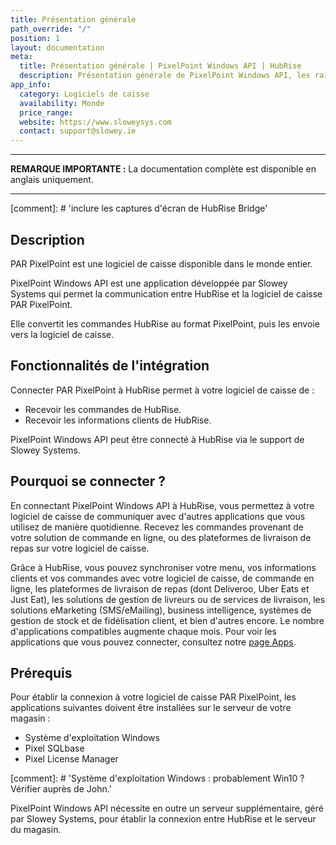 ```yaml
---
title: Présentation générale
path_override: "/"
position: 1
layout: documentation
meta:
  title: Présentation générale | PixelPoint Windows API | HubRise
  description: Présentation générale de PixelPoint Windows API, les raisons de connecter votre caisse à HubRise et les fonctionnalités de l'intégration avec HubRise.
app_info:
  category: Logiciels de caisse
  availability: Monde
  price_range:
  website: https://www.sloweysys.com
  contact: support@slowey.ie
---
```


---

**REMARQUE IMPORTANTE :** La documentation complète est disponible <Link href="/apps/pixelpoint-windows-api">en anglais uniquement</Link>.

---

[comment]: # 'inclure les captures d'écran de HubRise Bridge'

## Description

PAR PixelPoint est une logiciel de caisse disponible dans le monde entier.

PixelPoint Windows API est une application développée par Slowey Systems qui permet la communication entre HubRise et la logiciel de caisse PAR PixelPoint.

Elle convertit les commandes HubRise au format PixelPoint, puis les envoie vers la logiciel de caisse.

## Fonctionnalités de l'intégration

Connecter PAR PixelPoint à HubRise permet à votre logiciel de caisse de :

- Recevoir les commandes de HubRise.
- Recevoir les informations clients de HubRise.

PixelPoint Windows API peut être connecté à HubRise via le support de Slowey Systems.

## Pourquoi se connecter ?

En connectant PixelPoint Windows API à HubRise, vous permettez à votre logiciel de caisse de communiquer avec d'autres applications que vous utilisez de manière quotidienne. Recevez les commandes provenant de votre solution de commande en ligne, ou des plateformes de livraison de repas sur votre logiciel de caisse.

Grâce à HubRise, vous pouvez synchroniser votre menu, vos informations clients et vos commandes avec votre logiciel de caisse, de commande en ligne, les plateformes de livraison de repas (dont Deliveroo, Uber Eats et Just Eat), les solutions de gestion de livreurs ou de services de livraison, les solutions eMarketing (SMS/eMailing), business intelligence, systèmes de gestion de stock et de fidélisation client, et bien d'autres encore. Le nombre d'applications compatibles augmente chaque mois. Pour voir les applications que vous pouvez connecter, consultez notre [page Apps](/apps).

## Prérequis

Pour établir la connexion à votre logiciel de caisse PAR PixelPoint, les applications suivantes doivent être installées sur le serveur de votre magasin :

- Système d'exploitation Windows
- Pixel SQLbase
- Pixel License Manager

[comment]: # 'Système d'exploitation Windows : probablement Win10 ? Vérifier auprès de John.'

PixelPoint Windows API nécessite en outre un serveur supplémentaire, géré par Slowey Systems, pour établir la connexion entre HubRise et le serveur du magasin.
